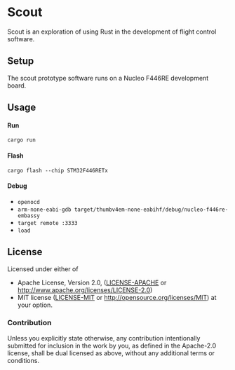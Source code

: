 # Scout

Scout is an exploration of using Rust in the development of flight control software.

## Setup

The scout prototype software runs on a Nucleo F446RE development board.

## Usage

#### Run

`cargo run`

#### Flash

`cargo flash --chip STM32F446RETx`

#### Debug

* `openocd`
* `arm-none-eabi-gdb target/thumbv4em-none-eabihf/debug/nucleo-f446re-embassy`
* `target remote :3333`
* `load`

## License

Licensed under either of

 * Apache License, Version 2.0, ([LICENSE-APACHE](LICENSE-APACHE) or http://www.apache.org/licenses/LICENSE-2.0)
 * MIT license ([LICENSE-MIT](LICENSE-MIT) or http://opensource.org/licenses/MIT) at your option.

### Contribution

Unless you explicitly state otherwise, any contribution intentionally submitted for inclusion in the work by you, as defined in the Apache-2.0 license, shall be dual licensed as above, without any additional terms or conditions.
